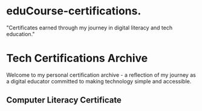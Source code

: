 # eduCourse-certifications.
"Certificates earned through my journey in digital literacy and tech education."
# Tech Certifications Archive
Welcome to my personal certification archive - a reflection of my journey as a digital educator committed to making technology simple and accessible.

## Computer Literacy Certificate
